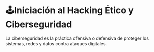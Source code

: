 # 🕹Iniciación al Hacking Ético y Ciberseguridad
La ciberseguridad es la práctica ofensiva o defensiva de proteger los sistemas, redes y datos contra ataques digitales.